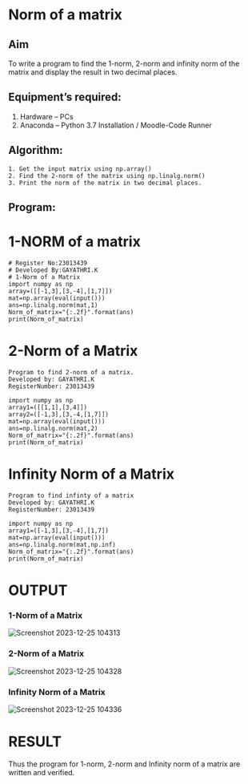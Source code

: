 # Norm of a matrix
## Aim
To write a program to find the 1-norm, 2-norm and infinity norm of the matrix and display the result in two decimal places.
## Equipment’s required:
1.	Hardware – PCs
2.	Anaconda – Python 3.7 Installation / Moodle-Code Runner
## Algorithm:

	1. Get the input matrix using np.array()   
    2. Find the 2-norm of the matrix using np.linalg.norm()
	3. Print the norm of the matrix in two decimal places.
## Program:
# 1-NORM of a matrix
``````
# Register No:23013439
# Developed By:GAYATHRI.K
# 1-Norm of a Matrix
import numpy as np
array=([[-1,3],[3,-4],[1,7]])
mat=np.array(eval(input()))
ans=np.linalg.norm(mat,1)
Norm_of_matrix="{:.2f}".format(ans)
print(Norm_of_matrix)
``````


# 2-Norm of a Matrix
``````
Program to find 2-norm of a matrix.
Developed by: GAYATHRI.K
RegisterNumber: 23013439

import numpy as np
array1=([[1,1],[3,4]])
array2=([-1,3],[3,-4,[1,7]])
mat=np.array(eval(input()))
ans=np.linalg.norm(mat,2)
Norm_of_matrix="{:.2f}".format(ans)
print(Norm_of_matrix)
``````


# Infinity Norm of a Matrix
``````
Program to find infinty of a matrix
Developed by: GAYATHRI.K
RegisterNumber: 23013439

import numpy as np
array1=([-1,3],[3,-4],[1,7])
mat=np.array(eval(input()))
ans=np.linalg.norm(mat,np.inf)
Norm_of_matrix="{:.2f}".format(ans)
print(Norm_of_matrix)
``````





# OUTPUT

### 1-Norm of a Matrix
![Screenshot 2023-12-25 104313](https://github.com/GAYATHRI-K06/Norm-of-a-matrix/assets/145742742/e2e47aa1-b266-4e44-9d83-0ddcd5d19331)


### 2-Norm of a Matrix
![Screenshot 2023-12-25 104328](https://github.com/GAYATHRI-K06/Norm-of-a-matrix/assets/145742742/bd6dd4ba-c2b3-4cd6-8faf-310d7abc8b7b)

### Infinity Norm of a Matrix
![Screenshot 2023-12-25 104336](https://github.com/GAYATHRI-K06/Norm-of-a-matrix/assets/145742742/5e0d86b5-f9fd-4d87-96f0-4d52dc3f4257)




# RESULT

Thus the program for 1-norm, 2-norm and Infinity norm of a matrix are written and verified.


